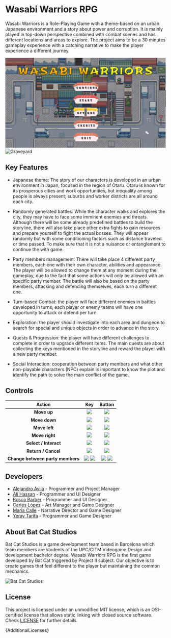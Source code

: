 # Wasabi Warriors RPG

Wasabi Warriors is a Role-Playing Game with a theme-based on an urban Japanese environment and a story about power and corruption. It is mainly played in top-down perspective combined with combat scenes and has different locations and areas to explore. The project aims to be a 30 minutes gameplay experience with a catching narrative to make the player experience a different journey.

![Main Menu](https://github.com/Omicrxn/Wasabi-Warriors-RPG/blob/master/docs/Wiki/Layouts/main_menu.png)
![Graveyard](https://github.com/Omicrxn/Wasabi-Warriors-RPG/blob/master/docs/Wiki/Scenarios/graveyard.gif)

## Key Features

 - Japanese theme: The story of our characters is developed in an urban environment in Japan, focused in the region of Otaru. Otaru is known for its prosperous cities and work opportunities, but inequality among people is always present; suburbs and worker districts are all around each city.

 - Randomly generated battles: While the character walks and explores the city, they may have to face some imminent enemies and threats. Although there will be some already predefined battles to build the storyline, there will also take place other extra fights to gain resources and prepare yourself to fight the actual bosses. They will appear randomly but with some conditioning factors such as distance traveled or time passed. To make sure that it is not a nuisance or entanglement to continue the with game.

 - Party members management: There will take place 4 different party members, each one with their own character, abilities and appearance. The player will be allowed to change them at any moment during the gameplay, due to the fact that some actions will only be allowed with an specific party member. The battle will also be based on the party members, attacking and defending themselves, each turn a different one.

 - Turn-based Combat: the player will face different enemies in battles developed in turns, each player or enemy teams will have one opportunity to attack or defend per turn.

 - Exploration: the player should investigate into each area and dungeon to search for special and unique objects in order to advance in the story.

 - Quests & Progression: the player will have different challenges to complete in order to upgrade different items. The main quests are about collecting the keys mentioned in the storyline and reward the player with a new party member.

 - Social Interaction: cooperation between party members and what other non-playable characters (NPC) explain is important to know the plot and identify the path to solve the main conflict of the game.
 
## Controls

| Action | Key | Button |
| :---: | :---: | :---: |
| **Move up** | ![](https://github.com/Omicrxn/Wasabi-Warriors-RPG/blob/master/docs/Wiki/Controls/W_Key_Dark.png) | ![](https://github.com/Omicrxn/Wasabi-Warriors-RPG/blob/master/docs/Wiki/Controls/XboxSeriesX_Dpad_Up.png) |
| **Move down** | ![](https://github.com/Omicrxn/Wasabi-Warriors-RPG/blob/master/docs/Wiki/Controls/S_Key_Dark.png) | ![](https://github.com/Omicrxn/Wasabi-Warriors-RPG/blob/master/docs/Wiki/Controls/XboxSeriesX_Dpad_Down.png) |
| **Move left** | ![](https://github.com/Omicrxn/Wasabi-Warriors-RPG/blob/master/docs/Wiki/Controls/A_Key_Dark.png) | ![](https://github.com/Omicrxn/Wasabi-Warriors-RPG/blob/master/docs/Wiki/Controls/XboxSeriesX_Dpad_Left.png) |
| **Move right** | ![](https://github.com/Omicrxn/Wasabi-Warriors-RPG/blob/master/docs/Wiki/Controls/D_Key_Dark.png) | ![](https://github.com/Omicrxn/Wasabi-Warriors-RPG/blob/master/docs/Wiki/Controls/XboxSeriesX_Dpad_Right.png) |
| **Select / Interact** | ![](https://github.com/Omicrxn/Wasabi-Warriors-RPG/blob/master/docs/Wiki/Controls/E_Key_Dark.png) | ![](https://github.com/Omicrxn/Wasabi-Warriors-RPG/blob/master/docs/Wiki/Controls/XboxSeriesX_A.png) |
| **Return / Cancel** | ![](https://github.com/Omicrxn/Wasabi-Warriors-RPG/blob/master/docs/Wiki/Controls/Esc_Key_Dark.png) | ![](https://github.com/Omicrxn/Wasabi-Warriors-RPG/blob/master/docs/Wiki/Controls/XboxSeriesX_B.png) |
| **Change between party members** | ![](https://github.com/Omicrxn/Wasabi-Warriors-RPG/blob/master/docs/Wiki/Controls/Z_Key_Dark.png) ![](https://github.com/Omicrxn/Wasabi-Warriors-RPG/blob/master/docs/Wiki/Controls/X_Key_Dark.png) | ![](https://github.com/Omicrxn/Wasabi-Warriors-RPG/blob/master/docs/Wiki/Controls/XboxSeriesX_LB.png) ![](https://github.com/Omicrxn/Wasabi-Warriors-RPG/blob/master/docs/Wiki/Controls/XboxSeriesX_RB.png) |

## Developers

 - [Alejandro Ávila](https://github.com/Omicrxn) - Programmer and Project Manager
 - [Ali Hassan](https://github.com/FeroXx07) - Programmer and UI Designer
 - [Bosco Barber](https://github.com/boscobarberesbert) - Programmer and UI Designer
 - [Carles López](https://github.com/carlesli) - Art Manager and Game Designer
 - [Maria Calle](https://github.com/mav006) - Narrative Director and Game Designer
 - [Yeray Tarifa](https://github.com/yeraytm) - Programmer and Game Designer

## About Bat Cat Studios
Bat Cat Studios is a game development team based in Barcelona which team members are students of the UPC/CITM Videogame Design and development bachelor degree. Wasabi Warriors RPG is the first game developed by Bat Cat triggered by Project II subject. Our objective is to create games that feel different to the player but maintaining the common mechanics.

![Bat Cat Studios](https://github.com/Omicrxn/Wasabi-Warriors-RPG/blob/master/docs/Wiki/Scenarios/logo_scene.png)

## License

This project is licensed under an unmodified MIT license, which is an OSI-certified license that allows static linking with closed source software. Check [LICENSE](LICENSE) for further details.

{AdditionalLicenses}
